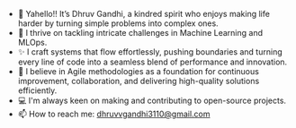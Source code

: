- 👋 Yahello!! It’s Dhruv Gandhi, a kindred spirit who enjoys making life harder by turning simple problems into complex ones.
- 🌱 I thrive on tackling intricate challenges in Machine Learning and MLOps.
- ✨ I craft systems that flow effortlessly, pushing boundaries and turning every line of code into a seamless blend of performance and innovation.
- 🎇 I believe in Agile methodologies as a foundation for continuous improvement, collaboration, and delivering high-quality solutions efficiently.
- 💻 I'm always keen on making and contributing to open-source projects.
- 📫 How to reach me: dhruvvgandhi3110@gmail.com

<!---
DhruvGandhi31/DhruvGandhi31 is a ✨ special ✨ repository because its `README.md` (this file) appears on your GitHub profile.
You can click the Preview link to take a look at your changes.
--->
